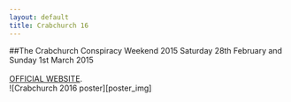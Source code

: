 ```yaml
---
layout: default
title: Crabchurch 16
---
```

##The Crabchurch Conspiracy Weekend 2015
Saturday 28th February and Sunday 1st March 2015
<br>
<br>
<a href="http://cc16.co.uk/" target="_blank">OFFICIAL WEBSITE</a>.
<br>
![Crabchurch 2016 poster][poster_img]
